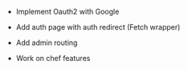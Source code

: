 - Implement Oauth2 with Google
- Add auth page with auth redirect (Fetch wrapper)

- Add admin routing
- Work on chef features
